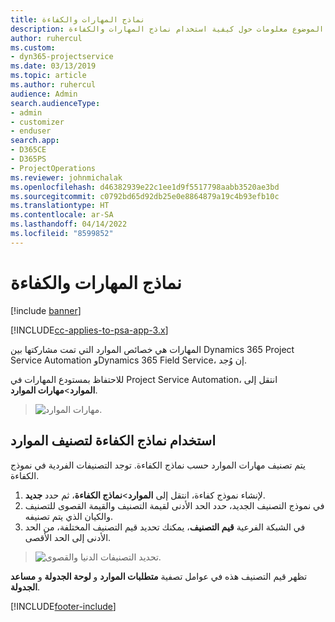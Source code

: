```yaml
---
title: نماذج المهارات والكفاءة
description: يقدم هذا الموضوع معلومات حول كيفية استخدام نماذج المهارات والكفاءة.
author: ruhercul
ms.custom:
- dyn365-projectservice
ms.date: 03/13/2019
ms.topic: article
ms.author: ruhercul
audience: Admin
search.audienceType:
- admin
- customizer
- enduser
search.app:
- D365CE
- D365PS
- ProjectOperations
ms.reviewer: johnmichalak
ms.openlocfilehash: d46382939e22c1ee1d9f5517798aabb3520ae3bd
ms.sourcegitcommit: c0792bd65d92db25e0e8864879a19c4b93efb10c
ms.translationtype: HT
ms.contentlocale: ar-SA
ms.lasthandoff: 04/14/2022
ms.locfileid: "8599852"
---
```

# <a name="skills-and-proficiency-models"></a>نماذج المهارات والكفاءة

[!include [banner](../includes/psa-now-project-operations.md)]

[!INCLUDE[cc-applies-to-psa-app-3.x](../includes/cc-applies-to-psa-app-3x.md)]

المهارات هي خصائص الموارد التي تمت مشاركتها بين Dynamics 365 Project Service Automation وDynamics 365 Field Service، إن وُجد. 

للاحتفاظ بمستودع المهارات في Project Service Automation، انتقل إلى **الموارد**\>**مهارات الموارد**. 

> ![مهارات الموارد.](media/Resource-Management-image84.png)

## <a name="use-proficiency-models-to-rate-resources"></a>استخدام نماذج الكفاءة لتصنيف الموارد

يتم تصنيف مهارات الموارد حسب نماذج الكفاءة. توجد التصنيفات الفردية في نموذج الكفاءة. 

1. لإنشاء نموذج كفاءة، انتقل إلى **الموارد**\>**نماذج الكفاءة**، ثم حدد **جديد**.
2. في نموذج التصنيف الجديد، حدد الحد الأدنى لقيمة التصنيف والقيمة القصوى للتصنيف والكيان الذي يتم تصنيفه.
3. في الشبكة الفرعية **قيم التصنيف**، يمكنك تحديد قيم التصنيف المختلفة، من الحد الأدنى إلى الحد الأقصى.

> ![تحديد التصنيفات الدنيا والقصوى.](media/Resource-Management-image85.png)

تظهر قيم التصنيف هذه في عوامل تصفية **متطلبات الموارد** و **‏‫لوحة الجدولة‬** و **مساعد الجدولة**.


[!INCLUDE[footer-include](../includes/footer-banner.md)]
